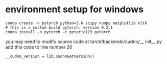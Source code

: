 # environment setup for windows
```
conda create -n pytorch python=3.6 scipy numpy matplotlib nltk
# this is a custom build pytorch. version 0.2.1
conda install -n pytorch -c peterjc123 pytorch
```
you may need to modify source code at torch/backends/cudnn/__ init__.py  
add this code to line number 20  
```
__cudnn_version = lib.cudnnGetVersion()
```